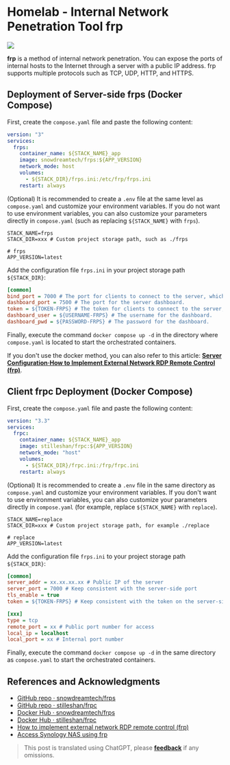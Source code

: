 # Homelab - Internal Network Penetration Tool frp

![](https://wiki-media-1253965369.cos.ap-guangzhou.myqcloud.com/img/20230304195137.png)

**frp** is a method of internal network penetration. You can expose the ports of internal hosts to the Internet through a server with a public IP address. frp supports multiple protocols such as TCP, UDP, HTTP, and HTTPS.

## Deployment of Server-side frps (Docker Compose)

First, create the `compose.yaml` file and paste the following content:

```yaml title="compose.yaml"
version: "3"
services:
  frps:
    container_name: ${STACK_NAME}_app
    image: snowdreamtech/frps:${APP_VERSION}
    network_mode: host
    volumes:
      - ${STACK_DIR}/frps.ini:/etc/frp/frps.ini
    restart: always
```

(Optional) It is recommended to create a `.env` file at the same level as `compose.yaml` and customize your environment variables. If you do not want to use environment variables, you can also customize your parameters directly in `compose.yaml` (such as replacing `${STACK_NAME}` with `frps`).

```dotenv title=".env"
STACK_NAME=frps
STACK_DIR=xxx # Custom project storage path, such as ./frps

# frps
APP_VERSION=latest
```

Add the configuration file `frps.ini` in your project storage path `${STACK_DIR}`:

```ini title="frps.ini"
[common]
bind_port = 7000 # The port for clients to connect to the server, which will be used when configuring the client later.
dashboard_port = 7500 # The port for the server dashboard.
token = ${TOKEN-FRPS} # The token for clients to connect to the server, please set it yourself.
dashboard_user = ${USERNAME-FRPS} # The username for the dashboard.
dashboard_pwd = ${PASSWORD-FRPS} # The password for the dashboard.
```

Finally, execute the command `docker compose up -d` in the directory where `compose.yaml` is located to start the orchestrated containers.

If you don't use the docker method, you can also refer to this article: [**Server Configuration·How to Implement External Network RDP Remote Control (frp)**](https://wiki-power.com/en/%E5%A6%82%E4%BD%95%E5%AE%9E%E7%8E%B0%E5%A4%96%E7%BD%91RDP%E8%BF%9C%E6%8E%A7%EF%BC%88frp%EF%BC%89#_2).

## Client frpc Deployment (Docker Compose)

First, create the `compose.yaml` file and paste the following content:

```yaml title="compose.yaml"
version: "3.3"
services:
  frpc:
    container_name: ${STACK_NAME}_app
    image: stilleshan/frpc:${APP_VERSION}
    network_mode: "host"
    volumes:
      - ${STACK_DIR}/frpc.ini:/frp/frpc.ini
    restart: always
```

(Optional) It is recommended to create a `.env` file in the same directory as `compose.yaml` and customize your environment variables. If you don't want to use environment variables, you can also customize your parameters directly in `compose.yaml` (for example, replace `${STACK_NAME}` with `replace`).

```dotenv title=".env"
STACK_NAME=replace
STACK_DIR=xxx # Custom project storage path, for example ./replace

# replace
APP_VERSION=latest
```

Add the configuration file `frps.ini` to your project storage path `${STACK_DIR}`:

```ini title="frpc.ini"
[common]
server_addr = xx.xx.xx.xx # Public IP of the server
server_port = 7000 # Keep consistent with the server-side port
tls_enable = true
token = ${TOKEN-FRPS} # Keep consistent with the token on the server-side

[xxx]
type = tcp
remote_port = xx # Public port number for access
local_ip = localhost
local_port = xx # Internal port number
```

Finally, execute the command `docker compose up -d` in the same directory as `compose.yaml` to start the orchestrated containers.

## References and Acknowledgments

- [GitHub repo · snowdreamtech/frps](https://github.com/snowdreamtech/frp)
- [GitHub repo · stilleshan/frpc](https://github.com/stilleshan/frpc)
- [Docker Hub · snowdreamtech/frps](https://hub.docker.com/r/snowdreamtech/frps)
- [Docker Hub · stilleshan/frpc](https://hub.docker.com/r/stilleshan/frpc)
- [How to implement external network RDP remote control (frp)](https://wiki-power.com/en/%E5%A6%82%E4%BD%95%E5%AE%9E%E7%8E%B0%E5%A4%96%E7%BD%91RDP%E8%BF%9C%E6%8E%A7%EF%BC%88frp%EF%BC%89/)
- [Access Synology NAS using frp](https://wiki-power.com/en/%E4%BD%BF%E7%94%A8frp%E8%AE%BF%E9%97%AE%E7%BE%A4%E6%99%96NAS/)

> This post is translated using ChatGPT, please [**feedback**](https://github.com/linyuxuanlin/Wiki_MkDocs/issues/new) if any omissions.